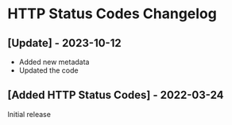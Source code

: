 # HTTP Status Codes Changelog

## [Update] - 2023-10-12

- Added new metadata
- Updated the code

## [Added HTTP Status Codes] - 2022-03-24

Initial release
